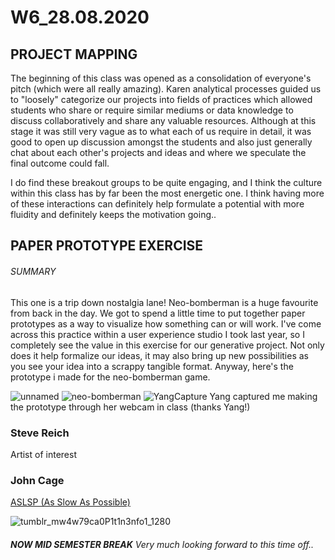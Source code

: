 # W6_28.08.2020

## PROJECT MAPPING

The beginning of this class was opened as a consolidation of everyone's pitch (which were all really amazing). Karen analytical processes guided us to "loosely" categorize our projects into fields of practices which allowed students who share or require similar mediums or data knowledge to discuss collaboratively and share any valuable resources. Although at this stage it was still very vague as to what each of us require in detail, it was good to open up discussion amongst the students and also just generally chat about each other's projects and ideas and where we speculate the final outcome could fall.

I do find these breakout groups to be quite engaging, and I think the culture within this class has by far been the most energetic one. I think having more of these interactions can definitely help formulate a potential with more fluidity and definitely keeps the motivation going..

## PAPER PROTOTYPE EXERCISE

###### SUMMARY

This one is a trip down nostalgia lane! Neo-bomberman is a huge favourite from back in the day. We got to spend a little time to put together paper prototypes as a way to visualize how something can or will work. I've come across this practice within a user experience studio I took last year, so I completely see the value in this exercise for our generative project. Not only does it help formalize our ideas, it may also bring up new possibilities as you see your idea into a scrappy tangible format. Anyway, here's the prototype i made for the neo-bomberman game.

![unnamed](https://user-images.githubusercontent.com/68724434/92194757-cbd9f300-eeae-11ea-81f0-f5e32973d205.gif)
![neo-bomberman](https://user-images.githubusercontent.com/68724434/92194564-540bc880-eeae-11ea-9e4d-763b05feb168.gif)
![YangCapture](https://user-images.githubusercontent.com/68723373/92695547-2f669380-f37b-11ea-9c75-ed7ed95e1bac.GIF)
Yang captured me making the prototype through her webcam in class (thanks Yang!)

### Steve Reich

Artist of interest

### John Cage

[ASLSP (As Slow As Possible)](https://www.youtube.com/watch?v=5VOCBRhhVr4)

![tumblr_mw4w79ca0P1t1n3nfo1_1280](https://user-images.githubusercontent.com/68724434/96672317-b31a9380-13af-11eb-8e6b-5d354af93b6a.png)

###### **NOW MID SEMESTER BREAK** Very much looking forward to this time off..
